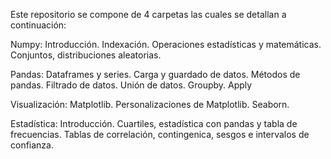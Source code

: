 Este repositorio se compone de 4 carpetas las cuales se detallan a continuación:

Numpy:
Introducción.
Indexación.
Operaciones estadísticas y matemáticas.
Conjuntos, distribuciones aleatorias.


Pandas: 
Dataframes y series.
Carga y guardado de datos.
Métodos de pandas.
Filtrado de datos.
Unión de datos.
Groupby.
Apply

Visualización:
Matplotlib.
Personalizaciones de Matplotlib.
Seaborn.

Estadística:
Introducción.
Cuartiles, estadística con pandas y tabla de frecuencias.
Tablas de correlación, contingenica, sesgos e intervalos de confianza.

